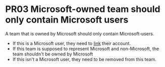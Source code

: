 # PR03 Microsoft-owned team should only contain Microsoft users

A team that is owned by Microsoft should only contain Microsoft-users.

* If this is a Microsoft user, they need to [link] their account.
* If this team is supposed to represent Microsoft and non-Microsoft, the team
  shouldn't be owned by Microsoft
* If this isn't a Microsoft user, they need to be removed from this team.

[link]: https://docs.opensource.microsoft.com/tools/github/accounts/linking.html
